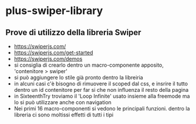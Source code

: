 # plus-swiper-library
## Prove di utilizzo della libreria Swiper

- https://swiperjs.com/
- https://swiperjs.com/get-started
- https://swiperjs.com/demos
- si consiglia di crearlo dentro un macro-componente apposito, 'contenitore > swiper'
- si può aggiungere lo stile già pronto dentro la libreiria
- in alcuni casi c'è bisogno di rimuovere il scoped dal css, e insrire il tutto dentro un id contenitore per far si che non influenza il resto della pagina
- in SixteenthTry  troviamo il   'Loop Infinite' usato insieme alla freemode ma lo si può utilizzare anche con navigation
- Nei primi 16 macro-componenti si vedono le principali funzioni. dentro la libreria ci sono moltissi effetti di tutti i tipi
